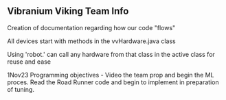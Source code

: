 ## Vibranium Viking Team Info

Creation of documentation regarding how our code "flows"

All devices start with methods in the vvHardware.java class

Using 'robot.' can call any hardware from that class in the active class for reuse and ease

1Nov23 Programming objectives - Video the team prop and begin the ML proces.  Read the Road Runner code and begin to implement in preparation of tuning.
